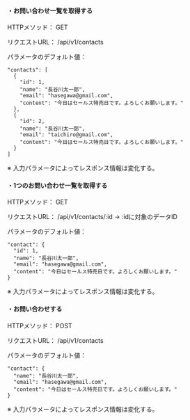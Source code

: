 #### ・お問い合わせ一覧を取得する
HTTPメソッド： GET

リクエストURL： /api/v1/contacts

パラメータのデフォルト値：
```
"contacts": [
  {
    "id": 1,
    "name": "長谷川太一郎",
    "email": "hasegawa@gmail.com",
    "content": "今日はセールス特売日です。よろしくお願いします。"
  },
  {
    "id": 2,
    "name": "長谷川太一郎",
    "email": "taichiro@gmail.com",
    "content": "今日はセールス特売日です。よろしくお願いします。"
  }
]
```
※ 入力パラメータによってレスポンス情報は変化する。

#### ・1つのお問い合わせ一覧を取得する
HTTPメソッド： GET

リクエストURL： /api/v1/contacts/:id
→ :idに対象のデータID

パラメータのデフォルト値：
```
"contact": {
  "id": 1,
  "name": "長谷川太一郎",
  "email": "hasegawa@gmail.com",
  "content": "今日はセールス特売日です。よろしくお願いします。"
}
```
※ 入力パラメータによってレスポンス情報は変化する。

#### ・お問い合わせする
HTTPメソッド： POST

リクエストURL： /api/v1/contacts

パラメータのデフォルト値：
```
"contact": {
  "name": "長谷川太一郎",
  "email": "hasegawa@gmail.com",
  "content": "今日はセールス特売日です。よろしくお願いします。"
}
```
※ 入力パラメータによってレスポンス情報は変化する。
